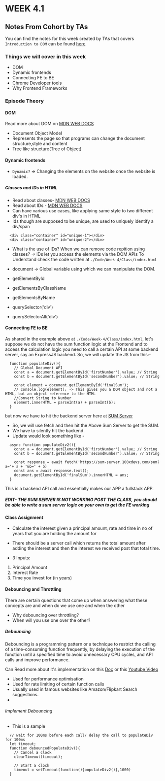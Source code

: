 # WEEK 4.1

## Notes From Cohort by TAs
You can find the notes for this week created by TAs that covers `Introduction to DOM` can be found [here](https://quickest-juniper-f9c.notion.site/Week-4-1-Introduction-to-DOM-647987d9b1894c54ba5c822978377910)

### Things we will cover in this week

- DOM
- Dynamic frontends
- Connecting FE to BE
- Chrome Developer tools
- Why Frontend Frameworks

### Episode Theory

#### DOM

Read more about DOM on [MDN WEB DOCS](https://developer.mozilla.org/en-US/docs/Web/API/Document_Object_Model/Introduction)

- Document Object Model
- Represents the page so that programs can change the document structure,style and content
- Tree like structure(Tree of Object)

#### Dynamic frontends
- `Dynamic?` => Changing the elements on the website once the website is loaded.

##### Classes and IDs in HTML

- Read about classes- [MDN WEB DOCS](https://developer.mozilla.org/en-US/docs/Web/HTML/Global_attributes/class)
- Read about IDs - [MDN WEB DOCS](https://developer.mozilla.org/en-US/docs/Web/HTML/Global_attributes/id)
- Can have various use cases, like applying same style to two different div's in HTML
- Ids though are supposed to be unique, are used to uniquely identify a div/span

```
  <div class="container" id="unique-1"></div>
  <div class="container" id="unique-2"></div>
```

- What is the use of IDs? When we can remove code repition using classes?
-> IDs let you access the elements via the DOM APIs
To Understand check the code written at `./Code/Week-4/Class/index.html`

- document -> Global variable using which we can manipulate the DOM.
- getElementById
- getElementsByClassName
- getElementsByName
- querySelector('div')
- querySelectorAll('div')

#### Connecting FE to BE

As shared in the example above at `./Code/Week-4/Class/index.html`, let's suppose we do not have the sum function logic at the Frontend and to access the calculation logic you need to call a certain API at some backend server, say an ExpressJS backend.
So, we will update the JS from this:- 

```
  function populateDiv(){
    // Global Document API
    const a = document.getElementById('firstNumber').value; // String
    const b = document.getElementById('secondNumber').value; // String

    const element = document.getElementById('finalSum');
    // console.log(element); -> This gives you a DOM object and not a HTML, but an object reference to the HTML
    //Convert String to Number
    element.innerHTML = parseInt(a) + parseInt(b);
  }
```

but now we have to hit the backend server here at 
[SUM Server](https://sum-server.100xdevs.com/sum?a=1&b=2)

- So, we will use fetch and then hit the Above Sum Server to get the SUM.
- We have to silently hit the backend.
- Update would look something like - 
```
  async function populateDiv2(){
    const a = document.getElementById('firstNumber').value; // String
    const b = document.getElementById('secondNumber').value; // String

    const response = await fetch('https://sum-server.100xdevs.com/sum?a='+ a + '&b=' + b)
    const ans = await response.text();
    document.getElementById('finalSum').innerHTML = ans;
  }
```

This is a backend API call and essentially makes our APP a fullstack APP.

##### EDIT- THE SUM SERVER IS NOT WORKING POST THE CLASS, you should be able to write a sum server logic on your own to get the FE working

#### Class Assignment
- Calculate the interest given a principal amount, rate and time in no of years that you are holding the amount for
- There should be a server call which returns the total amount after adding the interest and then the interest we received post that total time.

- 3 Inputs:
1. Principal Amount
2. Interest Rate
3. Time you invest for (in years)

#### Debouncing and Throttling

There are certain questions that come up when answering what these concepts are and when do we use one and when the other
- Why debouncing over throttling?
- When will you use one over the other?

##### Debouncing
Debouncing is a programming pattern or a technique to restrict the calling of a time-consuming function frequently, by delaying the execution of the function until a specified time to avoid unnecessary CPU cycles, and API calls and improve performance.

Can Read more about it's implementation on this [Doc](https://blog.bitsrc.io/what-is-debounce-in-javascript-a2b8e6157a5a)
or this [Youtube Video](https://www.youtube.com/watch?v=Zo-6_qx8uxg)
- Used for performance optimisation
- Used for rate limiting of certain function calls
- Usually used in famous websites like Amazon/Flipkart Search suggestions.
- 

###### Implement Debouncing

- This is a sample 
```
  // wait for 100ms before each call/ delay the call to populateDiv for 100ms
  let timeout;
  function debouncedPopulateDiv(){
    // Cancel a clock
    clearTimeout(timeout);

    // Start a clock
    timeout = setTimeout(function(){populateDiv2()},1000)
  }
```